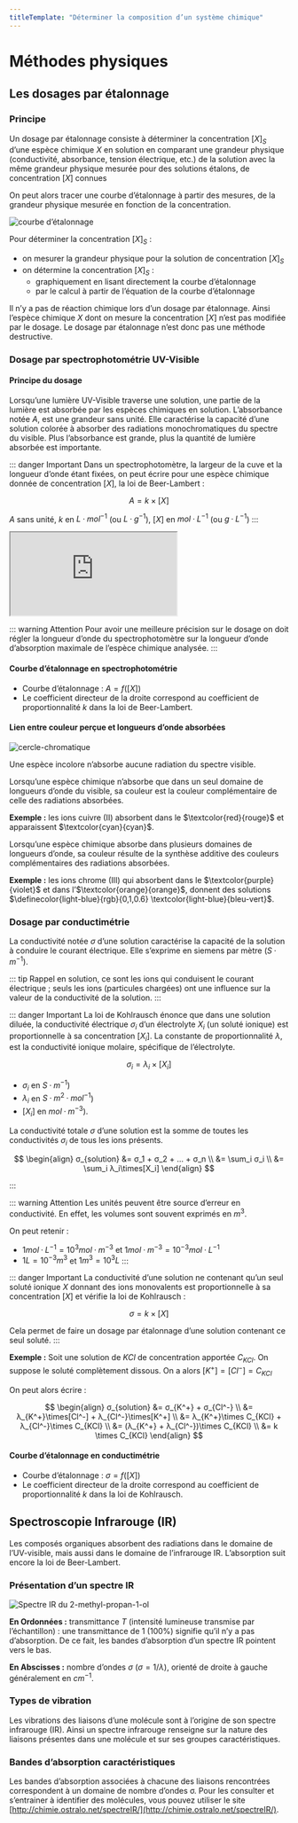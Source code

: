 ```yaml
---
titleTemplate: "Déterminer la composition d’un système chimique"
---
```


# Méthodes physiques

## Les dosages par étalonnage

### Principe

Un dosage par étalonnage consiste à déterminer la concentration $[X]_S$ d’une espèce chimique $X$ en solution en comparant une grandeur physique (conductivité, absorbance, tension électrique, etc.) de la solution avec la même grandeur physique mesurée pour des solutions étalons, de concentration $[X]$ connues

On peut alors tracer une courbe d’étalonnage à partir des mesures, de la grandeur physique mesurée en fonction de la concentration.

![courbe d’étalonnage](/images/cours/courbe-dosage-etalonnage.png "Courbe d’étalonnage")

Pour déterminer la concentration $[X]_S$ :

- on mesurer la grandeur physique pour la solution de concentration $[X]_S$
- on détermine la concentration $[X]_S$ :
  - graphiquement en lisant directement la courbe d’étalonnage
  - par le calcul à partir de l’équation de la courbe d’étalonnage

Il n’y a pas de réaction chimique lors d’un dosage par étalonnage. Ainsi l’espèce chimique $X$ dont on mesure la concentration $[X]$ n’est pas modifiée par le dosage. Le dosage par étalonnage n’est donc pas une méthode destructive.

### Dosage par spectrophotométrie UV-Visible

#### Principe du dosage

Lorsqu’une lumière UV-Visible traverse une solution, une partie de la lumière est absorbée par les espèces chimiques en solution. L’absorbance notée $A$, est une grandeur sans unité. Elle caractérise la capacité d’une solution colorée à absorber des radiations monochromatiques du spectre du visible. Plus l’absorbance est grande, plus la quantité de lumière absorbée est importante.

::: danger Important
Dans un spectrophotomètre, la largeur de la cuve et la longueur d’onde étant fixées, on peut écrire pour une espèce chimique donnée de concentration $[X]$, la loi de Beer-Lambert :

$$
A=k\times[X]
$$

$A$ sans unité, $k$ en $L·mol^{-1}$ (ou $L·g^{-1}$), $[X]$ en $mol·L^{-1}$ (ou $g·L^{-1}$)
:::

<div class="iframe-4-3">
<iframe src="https://phet.colorado.edu/sims/html/beers-law-lab/latest/beers-law-lab_fr.html"
        allowfullscreen>
</iframe>
</div>

::: warning Attention
Pour avoir une meilleure précision sur le dosage on doit régler la longueur d’onde du spectrophotomètre sur la longueur d’onde d’absorption maximale de l’espèce chimique analysée.
:::

#### Courbe d’étalonnage en spectrophotométrie

- Courbe d’étalonnage : $A = f([X])$
- Le coefficient directeur de la droite correspond au coefficient de proportionnalité $k$ dans la loi de Beer-Lambert.

#### Lien entre couleur perçue et longueurs d’onde absorbées

![cercle-chromatique](/images/cours/cercle-chromatique.png "Cercle chromatique")

Une espèce incolore n’absorbe aucune radiation du spectre visible.

Lorsqu’une espèce chimique n’absorbe que dans un seul domaine de longueurs d’onde du visible, sa couleur est la couleur complémentaire de celle des radiations absorbées.

**Exemple :** les ions cuivre (II) absorbent dans le $\textcolor{red}{rouge}$ et apparaissent $\textcolor{cyan}{cyan}$.

Lorsqu’une espèce chimique absorbe dans plusieurs domaines de longueurs d’onde, sa couleur résulte de la synthèse additive des couleurs complémentaires des radiations absorbées.

**Exemple :** les ions chrome (III) qui absorbent dans le $\textcolor{purple}{violet}$ et dans l’$\textcolor{orange}{orange}$, donnent des solutions $\definecolor{light-blue}{rgb}{0,1,0.6} \textcolor{light-blue}{bleu-vert}$.

### Dosage par conductimétrie

La conductivité notée $σ$ d’une solution caractérise la capacité de la solution à conduire le courant électrique. Elle s’exprime en siemens par mètre ($S·m^{-1}$).

::: tip Rappel
en solution, ce sont les ions qui conduisent le courant électrique ; seuls les ions (particules chargées) ont une influence sur la valeur de la conductivité de la solution.
:::

::: danger Important
La loi de Kohlrausch énonce que dans une solution diluée, la conductivité électrique $σ_i$ d’un électrolyte $X_i$ (un soluté ionique) est proportionnelle à sa concentration $[X_i]$. La constante de proportionnalité $λ$, est la conductivité ionique molaire, spécifique de l’électrolyte.

$$
σ_i=λ_i\times[X_i]
$$

- $σ_i$ en $S·m^{-1}$)
- $λ_i$ en $S·m^2·mol^{-1}$)
- $[X_i]$ en $mol·m^{-3}$).

La conductivité totale $σ$ d’une solution est la somme de toutes les conductivités $σ_i$ de tous les ions présents.

$$
\begin{align}
σ_{solution} &= σ_1 + σ_2 + ... + σ_n \\
&= \sum_i σ_i \\
&= \sum_i λ_i\times[X_i]
\end{align}
$$

:::

::: warning Attention
Les unités peuvent être source d’erreur en conductivité. En effet, les volumes sont souvent exprimés en $m^3$.

On peut retenir :

- $1 mol·L^{-1} = 10^3 mol·m^{-3}$ et $1 mol·m^{-3} = 10^{-3} mol·L^{-1}$
- $1 L = 10^{-3} m^3$ et $1 m^3 = 10^{3} L$
  :::

::: danger Important
La conductivité d’une solution ne contenant qu’un seul soluté ionique $X$ donnant des ions monovalents est proportionnelle à sa concentration $[X]$ et vérifie la loi de Kohlrausch :

$$
σ=k\times[X]
$$

Cela permet de faire un dosage par étalonnage d’une solution contenant ce seul soluté.
:::

**Exemple :** Soit une solution de $KCl$ de concentration apportée $C_{KCl}$. On suppose le soluté complètement dissous. On a alors $[K^+]=[Cl^-]=C_{KCl}$

On peut alors écrire :

$$
\begin{align}
σ_{solution} &= σ_{K^+} + σ_{Cl^-} \\
&= λ_{K^+}\times[Cl^-] + λ_{Cl^-}\times[K^+] \\
&= λ_{K^+}\times C_{KCl} + λ_{Cl^-}\times C_{KCl} \\
&= (λ_{K^+} + λ_{Cl^-})\times C_{KCl} \\
&= k \times C_{KCl}
\end{align}
$$

#### Courbe d’étalonnage en conductimétrie

- Courbe d’étalonnage : $σ=f([X])$
- Le coefficient directeur de la droite correspond au coefficient de proportionnalité $k$ dans la loi de Kohlrausch.

## Spectroscopie Infrarouge (IR)

Les composés organiques absorbent des radiations dans le domaine de l’UV-visible, mais aussi dans le domaine de l’infrarouge IR. L’absorption suit encore la loi de Beer-Lambert.

### Présentation d’un spectre IR

![Spectre IR du 2-methyl-propan-1-ol](/images/cours/spectre-IR.png "Spectre IR du 2-methyl-propan-1-ol. [Source<IconExternalLink />](https://sdbs.db.aist.go.jp/sdbs/cgi-bin/direct_frame_top.cgi)")

**En Ordonnées :** transmittance $T$ (intensité lumineuse transmise par l’échantillon) : une transmittance de 1 (100%) signifie qu’il n’y a pas d’absorption. De ce fait, les bandes d’absorption d’un spectre IR pointent vers le bas.

**En Abscisses :** nombre d’ondes $σ$ ($σ = 1/λ$), orienté de droite à gauche généralement en $cm^{-1}$.

### Types de vibration

Les vibrations des liaisons d’une molécule sont à l’origine de son spectre infrarouge (IR).
Ainsi un spectre infrarouge renseigne sur la nature des liaisons présentes dans une molécule et sur ses groupes caractéristiques.

### Bandes d’absorption caractéristiques

Les bandes d’absorption associées à chacune des liaisons rencontrées correspondent à un domaine de nombre d’ondes σ.
Pour les consulter et s’entrainer à identifier des molécules, vous pouvez utiliser le site [http://chimie.ostralo.net/spectreIR/](http://chimie.ostralo.net/spectreIR/).
